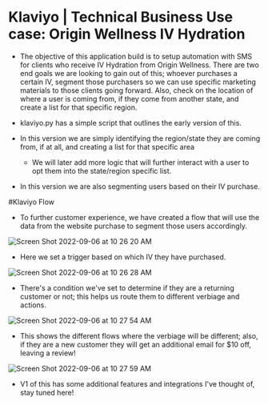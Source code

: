# Klaviyo | Technical Business Use case: Origin Wellness IV Hydration

- The objective of this application build is to setup automation with SMS for clients who receive IV Hydration from Origin Wellness. There are two end goals we are looking to gain out of this; whoever purchases a certain IV, segment those purchasers so we can use specific marketing materials to those clients going forward. Also, check on the location of where a user is coming from, if they come from another state, and create a list for that specific region.

- klaviyo.py has a simple script that outlines the early version of this.

- In this version we are simply identifying the region/state they are coming from, if at all, and creating a list for that specific area
   - We will later add more logic that will further interact with a user to opt them into the state/region specific list.
- In this version we are also segmenting users based on their IV purchase.

#Klaviyo Flow

- To further customer experience, we have created a flow that will use the data from the website purchase to segment those users accordingly.

![Screen Shot 2022-09-06 at 10 26 20 AM](https://user-images.githubusercontent.com/33046318/188661368-3280e080-1e01-4b9b-998d-8edbfbc8b810.png)
- Here we set a trigger based on which IV they have purchased.

![Screen Shot 2022-09-06 at 10 26 28 AM](https://user-images.githubusercontent.com/33046318/188661494-4848628e-3e0f-471f-88ad-02800eaf2574.png)
- There's a condition we've set to determine if they are a returning customer or not; this helps us route them to different verbiage and actions.

![Screen Shot 2022-09-06 at 10 27 54 AM](https://user-images.githubusercontent.com/33046318/188661981-06a9907a-d867-4dad-800c-b304be188387.png)
- This shows the different flows where the verbiage will be different; also, if they are a new customer they will get an additional email for $10 off, leaving a review! 

![Screen Shot 2022-09-06 at 10 27 59 AM](https://user-images.githubusercontent.com/33046318/188662358-d1f617f6-956a-4221-9ddb-eb14491d4de4.png)


- V1 of this has some additional features and integrations I've thought of, stay tuned here! 
